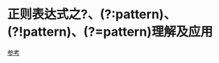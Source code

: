 # 正则表达式之?、(?:pattern)、(?!pattern)、(?=pattern)理解及应用
[参考](http://blog.csdn.net/sunhuaer123/article/details/16343313)